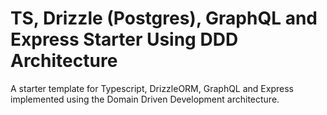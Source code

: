 # TS, Drizzle (Postgres), GraphQL and Express Starter Using DDD Architecture
A starter template for Typescript, DrizzleORM, GraphQL and Express implemented using the Domain Driven Development architecture.
